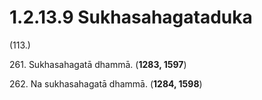 

# 1.2.13.9 Sukhasahagataduka





(113.)

261\. Sukhasahagatā dhammā. (**1283, 1597**)

262\. Na sukhasahagatā dhammā. (**1284, 1598**)



